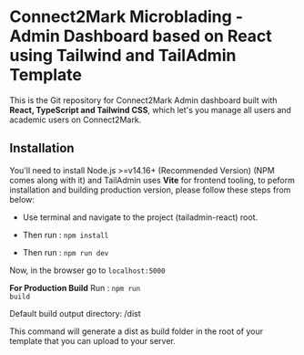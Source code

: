 # Connect2Mark Microblading - Admin Dashboard based on React using Tailwind and TailAdmin Template

This is the Git repository for Connect2Mark Admin dashboard built with **React, TypeScript and Tailwind CSS**, which let's you manage all users and academic users on Connect2Mark.

## Installation

You'll need to install Node.js >=v14.16+ (Recommended Version) (NPM comes along with it) and TailAdmin uses **Vite** for frontend tooling, to peform installation and building production version, please follow these steps from below:

-   Use terminal and navigate to the project (tailadmin-react) root.

-   Then run : <code>npm install</code>

-   Then run : <code>npm run dev</code>

Now, in the browser go to <code>localhost:5000</code>

**For Production Build**
Run : <code>npm run build</code>

Default build output directory: /dist

This command will generate a dist as build folder in the root of your template that you can upload to your server.
